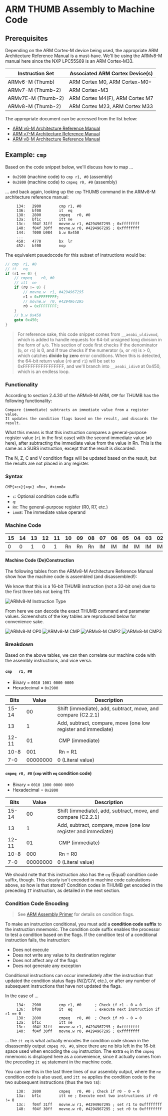 # ARM THUMB Assembly to Machine Code

## Prerequisites

Depending on the ARM Cortex-M device being used, the appropriate ARM
Architecture Reference Manual is a must-have. We'll be using the
ARMv8-M manual here since the NXP LPC55S69 is an ARM Cortex-M33.

| Instruction Set    | Associated ARM Cortex Device(s) |
| ------------------ | ------------------------------- |
| ARMv6-M (Thumb)    | ARM Cortex M0, ARM Cortex-M0+   |
| ARMv7-M (Thumb-2)  | ARM Cortex-M3                   |
| ARMv7E-M (Thumb-2) | ARM Cortex M4(F), ARM Cortex M7 |
| ARMv8-M (Thumb-2)  | ARM Cortex M23, ARM Cortex M33  |

The appropriate document can be accessed from the list below:

- [ARM v6-M Architecture Reference Manual](https://static.docs.arm.com/ddi0419/d/DDI0419D_armv6m_arm.pdf)
- [ARM v7-M Architecture Reference Manual](https://static.docs.arm.com/ddi0403/eb/DDI0403E_B_armv7m_arm.pdf)
- [ARM v8-M Architecture Reference Manual](https://static.docs.arm.com/ddi0553/a/DDI0553A_e_armv8m_arm.pdf)

## Example: `cmp`

Based on the code snippet below, we'll discuss how to map ...

- `0x2900` (machine code) to `cmp r1, #0` (assembly)
- `0x2800` (machine code) to `cmpeq r0, #0` (assembly)

... and back again, looking up the `cmp`
THUMB command in the ARMv8-M architecture reference manual:

```
     134:	2900      	cmp	r1, #0
     136:	bf08      	it	eq
     138:	2800      	cmpeq	r0, #0
     13a:	bf1c      	itt	ne
     13c:	f04f 31ff 	movne.w	r1, #4294967295	; 0xffffffff
     140:	f04f 30ff 	movne.w	r0, #4294967295	; 0xffffffff
     144:	f000 b984 	b.w	0x450
     ...
     450:	4770      	bx	lr
     452:	bf00      	nop
```

The equivalent psuedocode for this subset of instructions would be:

```c
// cmp	r1, #0
// it	eq
if (r1 == 0) {
    // cmpeq	r0, #0
    // itt	ne
    if (r0 != 0) {
        // movne.w	r1, #4294967295
        r1 = 0xFFFFFFFF;
        // movne.w	r0, #4294967295
        r0 = 0xFFFFFFFF;
    }
    // b.w 0x450
    goto 0x450;
}
```

> For reference sake, this code snippet comes from `__aeabi_uldivmod`, which
  is added to handle requests for 64-bit unsigned long division in the form
  of `a/b`. This section of code first checks if the denominator (`b`, or `r1`)
  is 0, and if true checks if the numerator (`a`, or `r0`) is > 0, which
  catches **divide by zero** error conditions. When this is detected, the
  64-bit return value (`r0` and `r1`) will be set to 0xFFFFFFFFFFFFFFFF, and
  we'll branch into `__aeabi_idiv0` at 0x450, which is an endless loop.

### Functionality

According to section 2.4.30 of the ARMv8-M ARM, `CMP` for THUMB has the
following functionality:

    Compare (immediate) subtracts an immediate value from a register value.
    It updates the condition flags based on the result, and discards the
    result.

What this means is that this instruction compares a general-purpose register
value (`r1` in the first case) with the second immediate value (`#0` here),
after subtracting the immediate value from the value in Rn. This is the same
as a SUBS instruction, except that the result is discarded.

The N, Z, C and V condition flags will be updated based on the result, but the
results are not placed in any register.

### Syntax

`CMP{<c>}{<q>} <Rn>, #<imm8>`

- `c`: Optional condition code suffix
- `q`:
- `Rn`: The general-purpose register (R0, R7, etc.)
- `imm8`: The immediate value operand

### Machine Code

| 15 | 14 | 13 | 12 | 11 | 10 | 09 | 08 | 07 | 06 | 05 | 04 | 03 | 02 | 01 | 00 |
| -- | -- | -- | -- | -- | -- | -- | -- | -- | -- | -- | -- | -- | -- | -- | -- |
|  0 |  0 |  1 |  0 |  1 | Rn | Rn | Rn | IM | IM | IM | IM | IM | IM | IM | IM |

#### Machine Code (De)Construction

The following tables from the ARMv8-M Architecture Reference Manual show how
the machine code is assembled (and disassembled!):

We know that this is a 16-bit THUMB instruction (not a 32-bit one) due to the
first three bits not being 111:

![ARMv8-M Instruction Type](img/asm2machine/armv8-m_insttype.png "ARMv8-M Instruction Type")

From here we can decode the exact THUMB command and parameter values.
Screenshots of the key tables are reproduced below for convenience sake.

![ARMv8-M OP0](img/asm2machine/armv8-m_opcode.png "ARMv8-M OP0")
![ARMv8-M CMP](img/asm2machine/armv8-m_cmp.png "ARMv8-M CMP")
![ARMv8-M CMP2](img/asm2machine/armv8-m_cmp2.png "ARMv8-M CMP 2")
![ARMv8-M CMP3](img/asm2machine/armv8-m_cmp3.png "ARMv8-M CMP 3")

### Breakdown

Based on the above tables, we can then correlate our machine code with the
assembly instructions, and vice versa.

#### `cmp	r1, #0`

- Binary = `0010 1001 0000 0000`
- Hexadecimal = `0x2900`

| Bits  | Value    | Description |
| ----- | -------- | ----------- |
| 15-14 | 00       | Shift (immediate), add, subtract, move, and compare (C2.2.1) |
| 13    | 1        | Add, subtract, compare, move (one low register and immediate)|
| 12-11 | 01       | CMP (immediate) |
| 10-8  | 001      | Rn = R1 |
| 7-0   | 00000000 | 0 (Literal value) |

#### `cmpeq	r0, #0` (`cmp` with `eq` condition code)

- Binary = `0010 1000 0000 0000`
- Hexadecimal = `0x2800`

| Bits  | Value    | Description |
| ----- | -------- | ----------- |
| 15-14 | 00       | Shift (immediate), add, subtract, move, and compare (C2.2.1) |
| 13    | 1        | Add, subtract, compare, move (one low register and immediate)|
| 12-11 | 01       | CMP (immediate) |
| 10-8  | 000      | Rn = R0 |
| 7-0   | 00000000 | 0 (Literal value) |

We should note that this instruction also has the `eq` (Equal) condition code
suffix, though. This clearly isn't encoded in machine code calculations above,
so how is that stored? Condition codes in THUMB get encoded in the preceding
`IT` instruction, as detailed in the next section.

### Condition Code Encoding

> See [ARM Assembly Primer](armasm_primer.md) for details on condition flags.

To make an instruction conditional, you must add a **condition code suffix** to
the instruction mnemonic. The condition code suffix enables the processor to
test a condition based on the flags. If the condition test of a conditional
instruction fails, the instruction:

- Does not execute
- Does not write any value to its destination register
- Does not affect any of the flags
- Does not generate any exception

Conditional instructions can occur immediately after the instruction that
updated the condition status flags (N/Z/C/V, etc.), or after any number of
subsequent instructions that have not updated the flags.

In the case of ...

```
     134:	2900      	cmp	r1, #0      ; Check if r1 - 0 = 0
     136:	bf08      	it	eq          ; execute next instruction if r1 == 0
     138:	2800      	cmpeq	r0, #0  ; Check if r0 - 0 = 0
     13a:	bf1c      	itt	ne
     13c:	f04f 31ff 	movne.w	r1, #4294967295	; 0xffffffff
     140:	f04f 30ff 	movne.w	r0, #4294967295	; 0xffffffff
```

... the `it eq` is what actually encodes the condition code shown in the
disassembly output `cmpeq r0, #0`, since there are no bits left in the 16-bit
space used when encoding the `cmp` instruction. The extra `eq` in the `cmpeq`
mnemonic is displayed here as a convenience, since it actually comes from the
preceding `it eq` statement in the machine code.

You can see this in the last three lines of our assembly output, where the
`ne` condition code is also used, and `itt ne` applies the condition code to
the two subsequent instructions (thus the two `t`s):

```
     138:	2800      	cmpeq	r0, #0 ; Check if r0 - 0 = 0
     13a:	bf1c      	itt	ne ; Execute next two instructions if r0 != 0
     13c:	f04f 31ff 	movne.w	r1, #4294967295	; set r1 to 0xffffffff
     140:	f04f 30ff 	movne.w	r0, #4294967295	; set r0 to 0xffffffff
```

